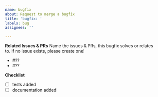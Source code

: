 ```yaml
---
name: bugfix
about: Request to merge a bugfix
title: 'bugfix: '
labels: bug
assignees: ''

---
```


**Related Issues & PRs**
Name the issues & PRs, this bugfix solves or relates to.
If no issue exists, please create one!
- #??
- #??

**Checklist**
- [ ] tests added
- [ ] documentation added
